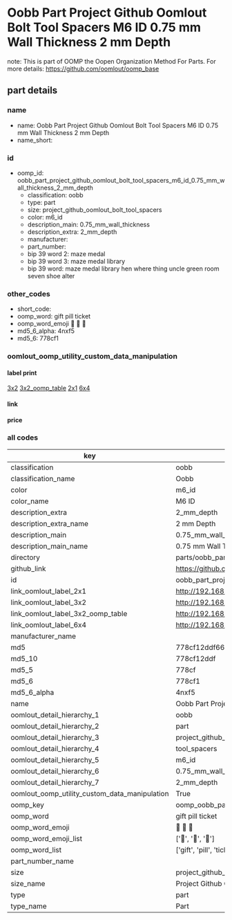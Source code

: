 # Oobb Part Project Github Oomlout Bolt Tool Spacers M6 ID 0.75 mm Wall Thickness 2 mm Depth  

note: This is part of OOMP the Oopen Organization Method For Parts. For more details: https://github.com/oomlout/oomp_base

##  part details
  







### name
* name: Oobb Part Project Github Oomlout Bolt Tool Spacers M6 ID 0.75 mm Wall Thickness 2 mm Depth
* name_short: 
### id
* oomp_id: oobb_part_project_github_oomlout_bolt_tool_spacers_m6_id_0.75_mm_wall_thickness_2_mm_depth
  * classification: oobb
  * type: part
  * size: project_github_oomlout_bolt_tool_spacers
  * color: m6_id
  * description_main: 0.75_mm_wall_thickness
  * description_extra: 2_mm_depth
  * manufacturer: 
  * part_number: 
  * bip 39 word 2: maze medal
  * bip 39 word 3: maze medal library
  * bip 39 word: maze medal library hen where thing uncle green room seven shoe alter

### other_codes
* short_code: 
* oomp_word: gift pill ticket
* oomp_word_emoji :gift: :pill: :ticket:
* md5_6_alpha: 4nxf5
* md5_6: 778cf1






### oomlout_oomp_utility_custom_data_manipulation
#### label print
[3x2](http://192.168.1.245:1112/?label=oomp%204nxf5)
[3x2_oomp_table](http://192.168.1.108:1112/?label=oomp%204nxf5)
[2x1](http://192.168.1.242:1112/?label=oomp%204nxf5)
[6x4](http://192.168.1.55:1112/?label=oomp%204nxf5)    

#### link

                              

#### price







### all codes 
| key | value |  
| --- | --- |  
| classification | oobb |  
| classification_name | Oobb |  
| color | m6_id |  
| color_name | M6 ID |  
| description_extra | 2_mm_depth |  
| description_extra_name | 2 mm Depth |  
| description_main | 0.75_mm_wall_thickness |  
| description_main_name | 0.75 mm Wall Thickness |  
| directory | parts/oobb_part_project_github_oomlout_bolt_tool_spacers_m6_id_0.75_mm_wall_thickness_2_mm_depth |  
| github_link | https://github.com/oomlout/oomlout_oomp_part_src/tree/main/parts/oobb_part_project_github_oomlout_bolt_tool_spacers_m6_id_0.75_mm_wall_thickness_2_mm_depth |  
| id | oobb_part_project_github_oomlout_bolt_tool_spacers_m6_id_0.75_mm_wall_thickness_2_mm_depth |  
| link_oomlout_label_2x1 | http://192.168.1.242:1112/?label=oomp%204nxf5 |  
| link_oomlout_label_3x2 | http://192.168.1.245:1112/?label=oomp%204nxf5 |  
| link_oomlout_label_3x2_oomp_table | http://192.168.1.108:1112/?label=oomp%204nxf5 |  
| link_oomlout_label_6x4 | http://192.168.1.55:1112/?label=oomp%204nxf5 |  
| manufacturer_name |  |  
| md5 | 778cf12ddf665d9382fd26b30222944c |  
| md5_10 | 778cf12ddf |  
| md5_5 | 778cf |  
| md5_6 | 778cf1 |  
| md5_6_alpha | 4nxf5 |  
| name | Oobb Part Project Github Oomlout Bolt Tool Spacers M6 ID 0.75 mm Wall Thickness 2 mm Depth |  
| oomlout_detail_hierarchy_1 | oobb |  
| oomlout_detail_hierarchy_2 | part |  
| oomlout_detail_hierarchy_3 | project_github_bolt |  
| oomlout_detail_hierarchy_4 | tool_spacers |  
| oomlout_detail_hierarchy_5 | m6_id |  
| oomlout_detail_hierarchy_6 | 0.75_mm_wall_thickness |  
| oomlout_detail_hierarchy_7 | 2_mm_depth |  
| oomlout_oomp_utility_custom_data_manipulation | True |  
| oomp_key | oomp_oobb_part_project_github_oomlout_bolt_tool_spacers_m6_id_0.75_mm_wall_thickness_2_mm_depth |  
| oomp_word | gift pill ticket |  
| oomp_word_emoji | :gift: :pill: :ticket: |  
| oomp_word_emoji_list | [':gift:', ':pill:', ':ticket:'] |  
| oomp_word_list | ['gift', 'pill', 'ticket'] |  
| part_number_name |  |  
| size | project_github_oomlout_bolt_tool_spacers |  
| size_name | Project Github Oomlout Bolt Tool Spacers |  
| type | part |  
| type_name | Part |  
